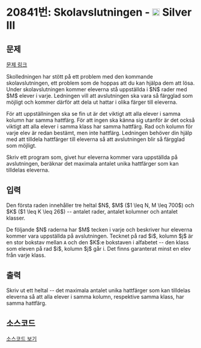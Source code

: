 # 20841번: Skolavslutningen - <img src="https://static.solved.ac/tier_small/8.svg" style="height:20px" /> Silver III

<!-- performance -->

<!-- 문제 제출 후 깃허브에 푸시를 했을 때 제출한 코드의 성능이 입력될 공간입니다.-->

<!-- end -->

## 문제

[문제 링크](https://boj.kr/20841)


<p>Skolledningen har stött på ett problem med den kommande skolavslutningen, ett problem som de hoppas att du kan hjälpa dem att lösa. Under skolavslutningen kommer eleverna stå uppställda i $N$ rader med $M$ elever i varje. Ledningen vill att avslutningen ska vara så färgglad som möjligt och kommer därför att dela ut hattar i olika färger till eleverna.</p>

<p>För att uppställningen ska se fin ut är det viktigt att alla elever i samma kolumn har samma hattfärg. För att ingen ska känna sig utanför är det också viktigt att alla elever i samma klass har samma hattfärg. Rad och kolumn för varje elev är redan bestämt, men inte hattfärg. Ledningen behöver din hjälp med att tilldela hattfärger till eleverna så att avslutningen blir så färgglad som möjligt.</p>

<p>Skriv ett program som, givet hur eleverna kommer vara uppställda på avslutningen, beräknar det maximala antalet unika hattfärger som kan tilldelas eleverna.</p>



## 입력


<p>Den första raden innehåller tre heltal $N$, $M$ ($1 \leq N, M \leq 700$) och $K$ ($1 \leq K \leq 26$) -- antalet rader, antalet kolumner och antalet klasser.</p>

<p>De följande $N$ raderna har $M$ tecken i varje och beskriver hur eleverna kommer vara uppställda på avslutningen. Tecknet på rad $i$, kolumn $j$ är en stor bokstav mellan <code>A</code> och den $K$:e bokstaven i alfabetet -- den klass som eleven på rad $i$, kolumn $j$ går i. Det finns garanterat minst en elev från varje klass.</p>



## 출력


<p>Skriv ut ett heltal -- det maximala antalet unika hattfärger som kan tilldelas eleverna så att alla elever i samma kolumn, respektive samma klass, har samma hattfärg.</p>



## 소스코드

[소스코드 보기](Skolavslutningen.cpp)